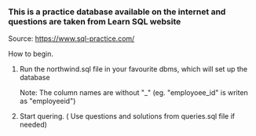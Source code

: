 ### This is a practice database available on the internet and questions are taken from  Learn SQL website

Source:    https://www.sql-practice.com/

How to begin.

1. Run the northwind.sql file in your favourite dbms, which will set up the database

   Note: The column names are without "_" (eg. "employoee_id" is writen as "employeeid")
3. Start quering. ( Use questions and solutions from queries.sql file if needed)
 
